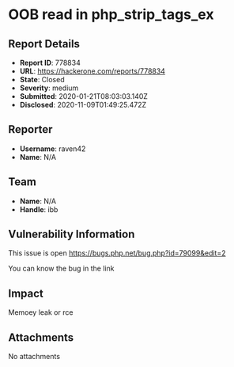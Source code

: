 # OOB read in php_strip_tags_ex

## Report Details
- **Report ID**: 778834
- **URL**: https://hackerone.com/reports/778834
- **State**: Closed
- **Severity**: medium
- **Submitted**: 2020-01-21T08:03:03.140Z
- **Disclosed**: 2020-11-09T01:49:25.472Z

## Reporter
- **Username**: raven42
- **Name**: N/A

## Team
- **Name**: N/A
- **Handle**: ibb

## Vulnerability Information
This issue is open 
https://bugs.php.net/bug.php?id=79099&edit=2

You can know the bug in the link

## Impact

Memoey leak or rce

## Attachments
No attachments
